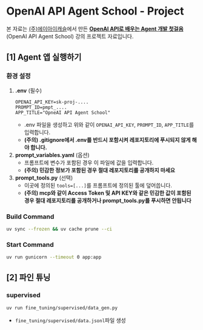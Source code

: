 # OpenAI API Agent School - Project

본 자료는 [(주)에이아이캐슬](https://aicastle.com)에서 만든 [**OpenAI API로 배우는 Agent 개발 첫걸음** ](https://openai-api-agent.aicastle.school/)(OpenAI API Agent School) 강의 프로젝트 자료입니다.


## [1] Agent 앱 실행하기

### 환경 설정

1. **.env** (필수)
    ```
    OPENAI_API_KEY=sk-proj-....
    PROMPT_ID=pmpt_....
    APP_TITLE="OpneAI API Agent School"
    ```
    - .env 파일을 생성하고 위와 같이 `OPENAI_API_KEY`, `PROMPT_ID`, `APP_TITLE`를 입력합니다.
    - **(주의) .gitignore에서 .env를 반드시 포함시켜 레포지토리에 푸시되지 않게 해야 합니다.**
1. **prompt_variables.yaml** (옵션)
    - 프롬프트에 변수가 포함된 경우 이 파일에 값을 입력합니다.
    - **(주의) 민감한 정보가 포함된 경우 절대 레포지토리를 공개하지 마세요**
1. **prompt_tools.py** (선택)
    - 이곳에 정의된 `tools=[...]`를 프롬프트에 정의된 툴에 덮어씁니다.
    - **(주의) mcp와 같이 Access Token 및 API KEY와 같은 민감한 값이 포함된 경우 절대 레포지토리를 공개하거나 prompt_tools.py를 푸시하면 안됩니다**

### Build Command
```sh
uv sync --frozen && uv cache prune --ci
```

### Start Command
```sh
uv run gunicorn --timeout 0 app:app 
```

## [2] 파인 튜닝

### supervised
```sh
uv run fine_tuning/supervised/data_gen.py
```
- `fine_tuning/supervised/data.jsonl`파일 생성